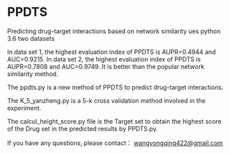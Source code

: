 # PPDTS
Predicting drug-target interactions based on network similarity
ues python 3.6
two datasets

In data set 1, the highest evaluation index of PPDTS is AUPR=0.4944 and AUC=0.9215. 
In data set 2, the highest evaluation index of PPDTS is AUPR=0.7808 and AUC=0.9749. 
It is better than the popular network similarity method.

The ppdts.py is a new method of PPDTS to predict drug-target interactions.

The K_5_yanzheng.py is a 5-k cross validation method involved in the experiment.

The calcul_height_score.py file is the Target set to obtain the highest score of the Drug set in the predicted results by PPDTS.py.

If you have any questions, please contact：       wangyongqing422@gmail.com
